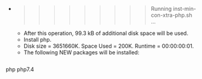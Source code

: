 * >>>>>>>>> Running inst-min-con-xtra-php.sh ...
  * After this operation, 99.3 kB of additional disk space will be used.
  * Install php.
  * Disk size = 3651660K. Space Used = 200K. Runtime = 00:00:00:01.
  * The following NEW packages will be installed:
  ```bash
php php7.4
  ```

